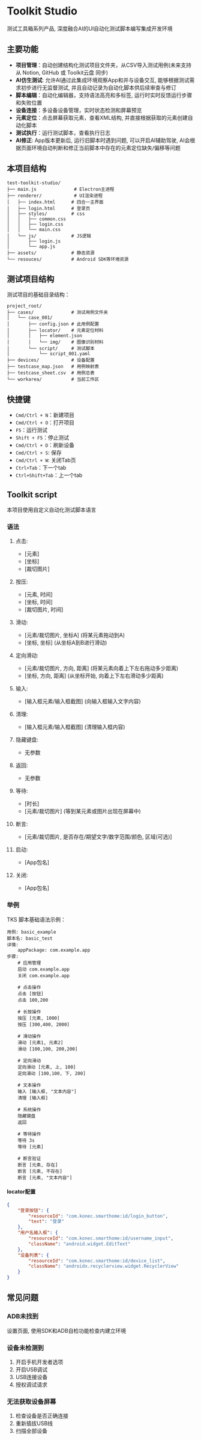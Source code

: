# Toolkit Studio

测试工具箱系列产品, 深度融合AI的UI自动化测试脚本编写集成开发环境

## 主要功能

- **项目管理**：自动创建结构化测试项目文件夹，从CSV导入测试用例(未来支持从 Notion, GitHub 或 Toolkit云盘 同步)
- **AI仿生测试**: 允许AI通过此集成环境观察App和并与设备交互, 能够根据测试需求初步进行无监督测试, 并且自动记录为自动化脚本供后续审查与修订
- **脚本编辑**：自动化编辑器，支持语法高亮和多标签, 运行时实时反馈运行步骤和失败位置
- **设备连接**：多设备设备管理，实时状态检测和屏幕预览
- **元素定位**：点击屏幕获取元素，查看XML结构, 并直接根据获取的元素创建自动化脚本
- **测试执行**：运行测试脚本，查看执行日志
- **AI修正**: App版本更新后, 运行旧脚本时遇到问题, 可以开启AI辅助驾驶, AI会根据页面环境自动判断和修正当前脚本中存在的元素定位缺失/偏移等问题

## 本项目结构

```
test-toolkit-studio/
├── main.js              # Electron主进程
├── renderer/            # UI渲染进程
│   ├── index.html      # 四合一主界面
│   ├── login.html      # 登录页
│   ├── styles/         # css
│   │   ├── common.css  
│   │   ├── login.css   
│   │   └── main.css    
│   └── js/             # JS逻辑
│       ├── login.js    
│       └── app.js      
├── assets/             # 静态资源
└── resouces/           # Android SDK等环境资源
```

## 测试项目结构

测试项目的基础目录结构：

```
project_root/
├── cases/              # 测试用例文件夹
│   └── case_001/       
│       ├── config.json # 此用例配置
│       ├── locator/    # 元素定位材料
│       │   ├── element.json
│       │   └── img/    # 图像识别材料
│       └── script/     # 测试脚本
│           └── script_001.yaml
├── devices/            # 设备配置
├── testcase_map.json   # 用例映射表
├── testcase_sheet.csv  # 用例总表
└── workarea/           # 当前工作区
```

## 快捷键

- `Cmd/Ctrl + N`：新建项目
- `Cmd/Ctrl + O`：打开项目
- `F5`：运行测试
- `Shift + F5`：停止测试
- `Cmd/Ctrl + D`：刷新设备
- `Cmd/Ctrl + S`: 保存
- `Cmd/Ctrl + W`: 关闭Tab页
- `Ctrl+Tab`：下一个tab
- `Ctrl+Shift+Tab`：上一个tab

## Toolkit script

本项目使用自定义自动化测试脚本语言

### 语法
1. 点击: 

    -   [元素]
    -   [坐标]
    -   [裁切图片]
2. 按压: 

    -   [元素, 时间]
    -   [坐标, 时间]
    -   [裁切图片, 时间]
3. 滑动: 

    -   [元素/裁切图片, 坐标A] (将某元素拖动到A)
    -   [坐标, 坐标] (从坐标A到B进行滑动)
4. 定向滑动:

    -   [元素/裁切图片, 方向, 距离] (将某元素向着上下左右拖动多少距离)
    -   [坐标, 方向, 距离] (从坐标开始, 向着上下左右滑动多少距离)
5. 输入: 
    -   [输入框元素/输入框截图] (向输入框输入文字内容)
6. 清理: 
    -   [输入框元素/输入框截图] (清理输入框内容)
7. 隐藏键盘: 
    -   无参数
8. 返回: 
    -   无参数
9. 等待: 

    -   [时长]
    -   [元素/裁切图片] (等到某元素或图片出现在屏幕中)
10. 断言: 
    -   [元素/裁切图片, 是否存在/期望文字/数字范围/颜色, 区域(可选)]
11. 启动:
    -   [App包名]
12. 关闭:
    -   [App包名]




### 举例

TKS 脚本基础语法示例：

```tks
用例: basic_example
脚本名: basic_test
详情: 
    appPackage: com.example.app
步骤:
    # 应用管理
    启动 com.example.app
    关闭 com.example.app
    
    # 点击操作
    点击 [按钮]
    点击 100,200
    
    # 长按操作
    按压 [元素, 1000]
    按压 [300,400, 2000]
    
    # 滑动操作
    滑动 [元素1, 元素2]
    滑动 [100,100, 200,200]
    
    # 定向滑动
    定向滑动 [元素, 上, 100]
    定向滑动 [100,100, 下, 200]
    
    # 文本操作
    输入 [输入框, "文本内容"]
    清理 [输入框]
    
    # 系统操作
    隐藏键盘
    返回
    
    # 等待操作
    等待 3s
    等待 [元素]
    
    # 断言验证
    断言 [元素, 存在]
    断言 [元素, 不存在]
    断言 [元素, "文本内容"]
```

#### locator配置

```json
{
    "登录按钮": {
        "resourceId": "com.konec.smarthome:id/login_button",
        "text": "登录"
    },
    "用户名输入框": {
        "resourceId": "com.konec.smarthome:id/username_input",
        "className": "android.widget.EditText"
    },
    "设备列表": {
        "resourceId": "com.konec.smarthome:id/device_list",
        "className": "androidx.recyclerview.widget.RecyclerView"
    }
}
```



## 常见问题

### ADB未找到
设置页面, 使用SDK和ADB自检功能检查内建立环境

### 设备未检测到
1. 开启手机开发者选项
2. 开启USB调试
3. USB连接设备
4. 授权调试请求

### 无法获取设备屏幕
1. 检查设备是否正确连接
2. 重新插拔USB线
3. 扫描全部设备
